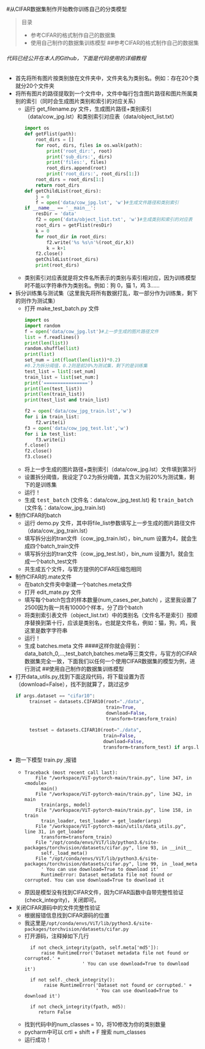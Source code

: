 #从CIFAR数据集制作开始教你训练自己的分类模型
> 目录
>* 参考CIFAR的格式制作自己的数据集
>* 使用自己制作的数据集训练模型
##参考CIFAR的格式制作自己的数据集
###### 代码已经公开在本人的Github，下面是代码使用的详细教程
* 首先将所有图片按类别放在文件夹中，文件夹名为类别名。例如：存在20个类就分20个文件夹
* 将所有图片的路径提取到一个文件中，文件中每行包含图片路径和图片所属类别的索引（同时会生成图片类别和索引的对应关系）
    * 运行 get_filename.py 文件，生成图片路径+类别索引（data/cow_jpg.lst）和类别索引对应表（data/object_list.txt）
        ```python
        import os
        def getFlist(path):
            root_dirs = []
            for root, dirs, files in os.walk(path):
                print('root_dir:', root)
                print('sub_dirs:', dirs)
                print('files:', files)
                root_dirs.append(root)
                print('root_dirs:', root_dirs[1:])
            root_dirs = root_dirs[1:]
            return root_dirs
        def getChildList(root_dirs):
            j = 0
            f = open('data/cow_jpg.lst', 'w')#生成文件路径和类别索引
        if __name__ == '__main__':
            resDir = 'data'
            f2 = open('data/object_list.txt', 'w')#生成类别和索引的对应表
            root_dirs = getFlist(resDir)
            k = 0
            for root_dir in root_dirs:
                f2.write('%s %s\n'%(root_dir,k))
                k = k+1
            f2.close()
            getChildList(root_dirs)
            print(root_dirs)
         ```
    * 类别索引对应表就是将文件名所表示的类别与索引相对应，因为训练模型时不能以字符串作为类别名。例如：狗 0，猫 1，鸡 3……
* 拆分训练集与测试集（这里我先将所有数据打乱，取一部分作为训练集，剩下的则作为测试集）
    * 打开 make_test_batch.py 文件
        ```python
        import os
        import random
        f = open('data/cow_jpg.lst')#上一步生成的图片路径文件
        list = f.readlines()
        print(len(list))
        random.shuffle(list)
        print(list)
        set_num = int(float(len(list))*0.2)
        #0.2为拆分阈值，0.2则是前20%为测试集，剩下的是训练集
        test_list = list[:set_num]
        train_list = list[set_num:]
        print('================')
        print(len(test_list))
        print(len(train_list))
        print(test_list and train_list)
        
        f2 = open('data/cow_jpg_train.lst','w')
        for i in train_list:
            f2.write(i)
        f3 = open('data/cow_jpg_test.lst','w')
        for i in test_list:
            f3.write(i)
        f.close()
        f2.close()
        f3.close()
        ```
    * 将上一步生成的图片路径+类别索引（data/cow_jpg.lst）文件填到第3行
    * 设置拆分阈值，我设定了0.2为拆分阈值，其含义为前20%为测试集，剩下的是训练集
    * 运行！
    * 生成 <kbd>test_batch</kbd> (文件名：data/cow_jpg_test.lst)
    和 <kbd>train_batch</kbd> (文件名：data/cow_jpg_train.lst)
* 制作CIFAR的batch
    * 运行 demo.py 文件，其中将file_list参数填写上一步生成的图片路径文件（data/cow_jpg_train.lst）
    * 填写拆分出的tran文件（cow_jpg_train.lst），bin_num 设置为4，就会生成四个batch_train文件
    * 填写拆分出的tran文件（cow_jpg_test.lst），bin_num 设置为1，就会生成一个batch_test文件
    * 共生成五个文件，与管方提供的CIFAR压缩包相同
* 制作CIFAR的.mate文件
    * 在batch文件夹中新建一个batches.meta文件
    * 打开 edit_mate.py 文件
    * 填写每个batch包含的样本数量(num_cases_per_batch) ，这里我设置了2500因为我一共有10000个样本，分了四个batch
    * 将类别索引表文件（object_list.txt）中的类别名（文件名不是索引）按顺序替换到第十行，应该是类别名，也就是文件名，例如：猫，狗，鸡，我这里是数字字符串
    * 运行！
    * 生成 batches.meta 文件
####这样你就会得到：data_batch_0,...,test_batch,batches.meta等三类文件，与官方的CIFAR数据集完全一致，下面我们以任何一个使用CIFAR数据集的模型为例，进行测试
##使用自己制作的数据集训练模型
* 打开data_utils.py,找到下面这段代码，将下载设置为否（download=False），找不到就算了，跳过这步
   ```python
  if args.dataset == "cifar10":
        trainset = datasets.CIFAR10(root="./data",
                                    train=True,
                                    download=False,
                                    transform=transform_train)
     
        testset = datasets.CIFAR10(root="./data",
                                   train=False,
                                   download=False,
                                   transform=transform_test) if args.local_rank in [-1, 0] else None
    ```
* 跑一下模型 train.py ,报错 
    * ```
      Traceback (most recent call last):
          File "/workspace/ViT-pytorch-main/train.py", line 347, in <module>
            main()
          File "/workspace/ViT-pytorch-main/train.py", line 342, in main
            train(args, model)
          File "/workspace/ViT-pytorch-main/train.py", line 158, in train
            train_loader, test_loader = get_loader(args)
          File "/workspace/ViT-pytorch-main/utils/data_utils.py", line 31, in get_loader
            transform=transform_train)
          File "/opt/conda/envs/ViT/lib/python3.6/site-packages/torchvision/datasets/cifar.py", line 93, in __init__
            self._load_meta()
          File "/opt/conda/envs/ViT/lib/python3.6/site-packages/torchvision/datasets/cifar.py", line 99, in _load_meta
            ' You can use download=True to download it'
            RuntimeError: Dataset metadata file not found or corrupted. You can use download=True to download it
        ``` 
    * 原因是模型没有找到CIFAR文件，因为CIFAR函数中自带完整性验证(check_integrity)，关闭即可。
* 关闭CIFAR源码中的文件完整性验证
    * 根据报错信息找到CIFAR源码的位置
    * 我这里是```/opt/conda/envs/ViT/lib/python3.6/site-packages/torchvision/datasets/cifar.py```
    * 打开源码，注释掉如下几行
      ```
        if not check_integrity(path, self.meta['md5']):
            raise RuntimeError('Dataset metadata file not found or corrupted.' +
                           ' You can use download=True to download it')
      ```
      ```
        if not self._check_integrity():
             raise RuntimeError('Dataset not found or corrupted.' +
                                ' You can use download=True to download it')
        ```
      ```
        if not check_integrity(fpath, md5):
           return False
        ```
    * 找到代码中的num_classes = 10，将10修改为你的类别数量  
    * pycharm中可以 crtl + shift + F 搜索 num_classes
    * 运行成功！
    
    
